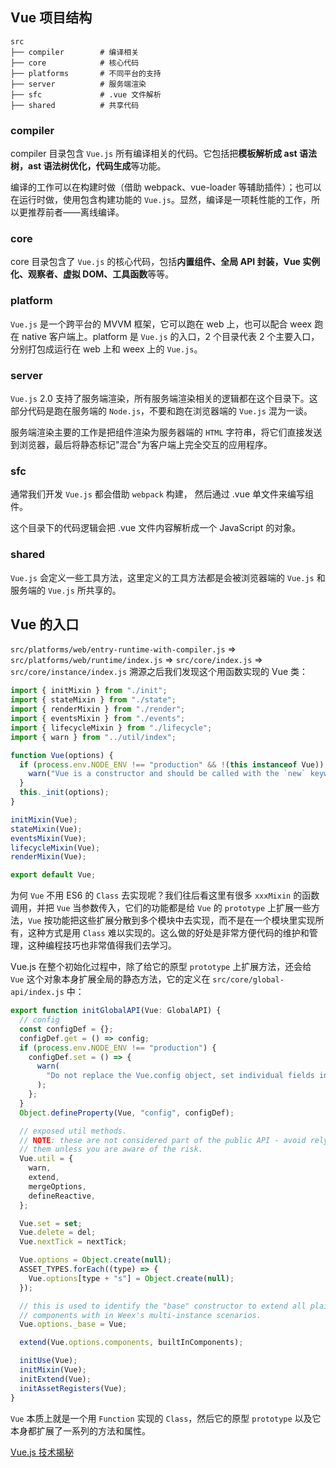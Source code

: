 ## Vue 项目结构

```
src
├── compiler        # 编译相关
├── core            # 核心代码
├── platforms       # 不同平台的支持
├── server          # 服务端渲染
├── sfc             # .vue 文件解析
├── shared          # 共享代码
```

### compiler

compiler 目录包含 `Vue.js` 所有编译相关的代码。它包括把**模板解析成 ast 语法树，ast 语法树优化，代码生成**等功能。

编译的工作可以在构建时做（借助 webpack、vue-loader 等辅助插件）；也可以在运行时做，使用包含构建功能的 `Vue.js`。显然，编译是一项耗性能的工作，所以更推荐前者——离线编译。

### core

core 目录包含了 `Vue.js` 的核心代码，包括**内置组件、全局 API 封装，Vue 实例化、观察者、虚拟 DOM、工具函数**等等。

### platform

`Vue.js` 是一个跨平台的 MVVM 框架，它可以跑在 web 上，也可以配合 weex 跑在 native 客户端上。platform 是 `Vue.js` 的入口，2 个目录代表 2 个主要入口，分别打包成运行在 web 上和 weex 上的 `Vue.js`。

### server

`Vue.js` 2.0 支持了服务端渲染，所有服务端渲染相关的逻辑都在这个目录下。这部分代码是跑在服务端的 `Node.js`，不要和跑在浏览器端的 `Vue.js` 混为一谈。

服务端渲染主要的工作是把组件渲染为服务器端的 `HTML` 字符串，将它们直接发送到浏览器，最后将静态标记"混合"为客户端上完全交互的应用程序。

### sfc

通常我们开发 `Vue.js` 都会借助 `webpack` 构建， 然后通过 .vue 单文件来编写组件。

这个目录下的代码逻辑会把 .vue 文件内容解析成一个 JavaScript 的对象。

### shared

`Vue.js` 会定义一些工具方法，这里定义的工具方法都是会被浏览器端的 `Vue.js` 和服务端的 `Vue.js` 所共享的。

## Vue 的入口

`src/platforms/web/entry-runtime-with-compiler.js` => `src/platforms/web/runtime/index.js` => `src/core/index.js` => `src/core/instance/index.js` 溯源之后我们发现这个用函数实现的 Vue 类：

```js
import { initMixin } from "./init";
import { stateMixin } from "./state";
import { renderMixin } from "./render";
import { eventsMixin } from "./events";
import { lifecycleMixin } from "./lifecycle";
import { warn } from "../util/index";

function Vue(options) {
  if (process.env.NODE_ENV !== "production" && !(this instanceof Vue)) {
    warn("Vue is a constructor and should be called with the `new` keyword");
  }
  this._init(options);
}

initMixin(Vue);
stateMixin(Vue);
eventsMixin(Vue);
lifecycleMixin(Vue);
renderMixin(Vue);

export default Vue;
```

为何 `Vue` 不用 ES6 的 `Class` 去实现呢？我们往后看这里有很多 `xxxMixin` 的函数调用，并把 `Vue` 当参数传入，它们的功能都是给 `Vue` 的 `prototype` 上扩展一些方法，`Vue` 按功能把这些扩展分散到多个模块中去实现，而不是在一个模块里实现所有，这种方式是用 `Class` 难以实现的。这么做的好处是非常方便代码的维护和管理，这种编程技巧也非常值得我们去学习。

Vue.js 在整个初始化过程中，除了给它的原型 `prototype` 上扩展方法，还会给 `Vue` 这个对象本身扩展全局的静态方法，它的定义在 `src/core/global-api/index.js` 中：

```js
export function initGlobalAPI(Vue: GlobalAPI) {
  // config
  const configDef = {};
  configDef.get = () => config;
  if (process.env.NODE_ENV !== "production") {
    configDef.set = () => {
      warn(
        "Do not replace the Vue.config object, set individual fields instead."
      );
    };
  }
  Object.defineProperty(Vue, "config", configDef);

  // exposed util methods.
  // NOTE: these are not considered part of the public API - avoid relying on
  // them unless you are aware of the risk.
  Vue.util = {
    warn,
    extend,
    mergeOptions,
    defineReactive,
  };

  Vue.set = set;
  Vue.delete = del;
  Vue.nextTick = nextTick;

  Vue.options = Object.create(null);
  ASSET_TYPES.forEach((type) => {
    Vue.options[type + "s"] = Object.create(null);
  });

  // this is used to identify the "base" constructor to extend all plain-object
  // components with in Weex's multi-instance scenarios.
  Vue.options._base = Vue;

  extend(Vue.options.components, builtInComponents);

  initUse(Vue);
  initMixin(Vue);
  initExtend(Vue);
  initAssetRegisters(Vue);
}
```

`Vue` 本质上就是一个用 `Function` 实现的 `Class`，然后它的原型 `prototype` 以及它本身都扩展了一系列的方法和属性。

[Vue.js 技术揭秘](https://ustbhuangyi.github.io/vue-analysis/v2/prepare/directory.html)
